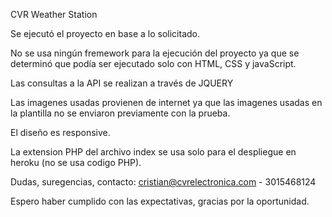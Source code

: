 CVR Weather Station

Se ejecutó el proyecto en base a lo solicitado.

No se usa ningún fremework para la ejecución del proyecto ya que se determinó que podía ser ejecutado solo con HTML, CSS  y javaScript.

Las consultas a la API se realizan a través de JQUERY

Las imagenes usadas provienen de internet ya que las imagenes usadas en la plantilla no se enviaron previamente con la prueba.

El diseño es responsive.

La extension PHP del archivo index se usa solo para el despliegue en heroku (no se usa codigo PHP).

Dudas, suregencias, contacto: cristian@cvrelectronica.com - 3015468124

Espero haber cumplido con las expectativas, gracias por la oportunidad.
